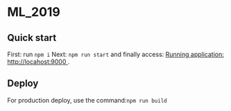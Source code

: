 # ML_2019

## Quick start

First: run `npm i`
Next: `npm run start`
and finally access: [Running application: http://locahost:9000 ](http://locahost:9000).

## Deploy

For production deploy, use the command:`npm run build`
